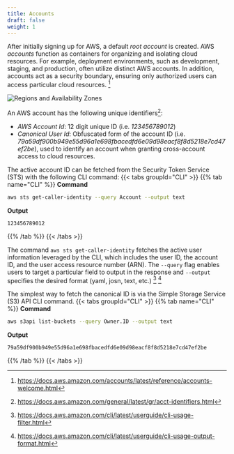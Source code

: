 ```yaml
---
title: Accounts
draft: false
weight: 1
---
```


After initially signing up for AWS, a default _root account_ is created. AWS _accounts_ function as containers for organizing and isolating cloud resources. For example, deployment environments, such as development, staging, and production, often utilize distinct AWS accounts. In addition, accounts act as a security boundary, ensuring only authorized users can access particular cloud resources. [^1]

![Regions and Availability Zones](/images/aws/aws_accounts.png)

An AWS account has the following unique identifiers[^2]:
- _AWS Account Id_: 12 digit unique ID (i.e. _123456789012_)
- _Canonical User Id_: Obfuscated form of the account ID (i.e. _79a59df900b949e55d96a1e698fbacedfd6e09d98eacf8f8d5218e7cd47ef2be_), used to identify an account when granting cross-account access to cloud resources.

The active account ID can be fetched from the Security Token Service (STS) with the following CLI command:
{{< tabs groupId="CLI" >}}
{{% tab name="CLI" %}}
**Command**
```sh
aws sts get-caller-identity --query Account --output text
```
**Output**
```
123456789012
```
{{% /tab %}}
{{< /tabs >}}

The command `aws sts get-caller-identity` fetches the active user information leveraged by the CLI, which includes the user ID, the account ID, and the user access resource number (ARN). The `--query` flag enables users to target a particular field to output in the response and `--output` specifies the desired format (yaml, josn, text, etc.) [^3] [^4] 

The simplest way to fetch the canonical ID is via the Simple Storage Service (S3) API CLI command.
{{< tabs groupId="CLI" >}}
{{% tab name="CLI" %}}
**Command**
```sh
aws s3api list-buckets --query Owner.ID --output text
```
**Output**
```
79a59df900b949e55d96a1e698fbacedfd6e09d98eacf8f8d5218e7cd47ef2be
```
{{% /tab %}}
{{< /tabs >}}

[^1]: https://docs.aws.amazon.com/accounts/latest/reference/accounts-welcome.html
[^2]: https://docs.aws.amazon.com/general/latest/gr/acct-identifiers.html
[^3]: https://docs.aws.amazon.com/cli/latest/userguide/cli-usage-filter.html
[^4]: https://docs.aws.amazon.com/cli/latest/userguide/cli-usage-output-format.html
